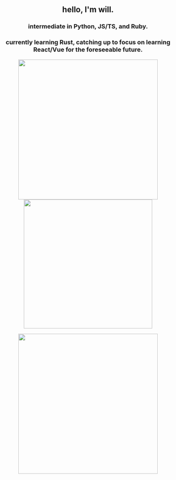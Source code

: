 <h2 align="center">hello, I'm will.</h2>
<h3 align="center">intermediate in Python, JS/TS, and Ruby.</h3>
<h3 align="center">currently learning Rust, catching up to focus on learning React/Vue for the foreseeable future.</h3>

<p align="center">
  <img width="380" src="https://github-readme-stats.vercel.app/api/top-langs/?username=danrfq&layout=compact&theme=radical&langs_count=10"></img>
  <a href="https://last.fm/user/wildanrfq"><img width="350" src="https://lastfm-recently-played.vercel.app/api?user=wildanrfq&loved=true&count=4"></img></a>
</p>
<p align="center">
  <a href="https://discord.com/users/211756205721255947"><img width="380" src="https://lanyard.cnrad.dev/api/211756205721255947"></img></a>
</p>
